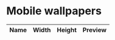 # Mobile wallpapers
| Name     | Width  | Height  | Preview |
|----------|--------|---------|---------|
